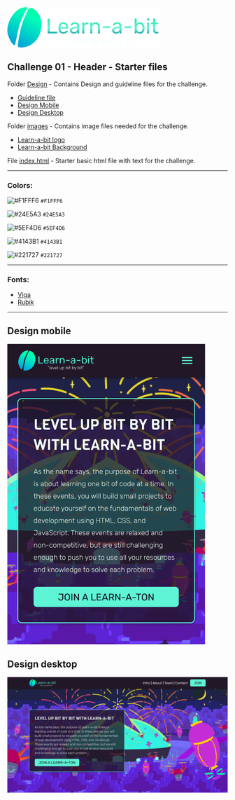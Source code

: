 <img src="./images/learnabit-logo.svg" />

## Challenge 01 - Header - Starter files

Folder [Design](./design-guideline) - Contains Design and guideline files for the challenge.

- [Guideline file](./design-guideline/learnabit-ch01-guideline.pdf)
- [Design Mobile](./design-guideline/learnabit-ch01-mobile.png)
- [Design Desktop](./design-guideline/learnabit-ch01-desktop.png)

Folder [images](./images) - Contains image files needed for the challenge.

- [Learn-a-bit logo](./images/learnabit-logo.svg)
- [Learn-a-bit Background](./images/mintbean-dome.png)

File [index.html](./index.html) - Starter basic html file with text for the challenge.

---

### Colors:

![#F1FFF6](https://via.placeholder.com/32/F1FFF6/000000?text=+) `#F1FFF6`

![#24E5A3](https://via.placeholder.com/32/24E5A3/000000?text=+) `#24E5A3`

![#5EF4D6](https://via.placeholder.com/32/5EF4D6/000000?text=+) `#5EF4D6`

![#4143B1](https://via.placeholder.com/32/4143B1/000000?text=+) `#4143B1`

![#221727](https://via.placeholder.com/32/221727/000000?text=+) `#221727`

---

### Fonts:

- [Viga](https://fonts.google.com/specimen/Viga?query=viga)
- [Rubik](https://fonts.google.com/specimen/Rubik?query=rubik)

---

## Design mobile

![design mobile](./design-guideline/learnabit-ch01-mobile.png)

## Design desktop

![design desktop](./design-guideline/learnabit-ch01-desktop.png)
